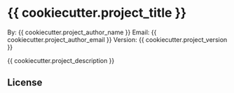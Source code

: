 # {{ cookiecutter.project_title }}

By: {{ cookiecutter.project_author_name }}
Email: {{ cookiecutter.project_author_email }}
Version: {{ cookiecutter.project_version }}

{{ cookiecutter.project_description }}

## License